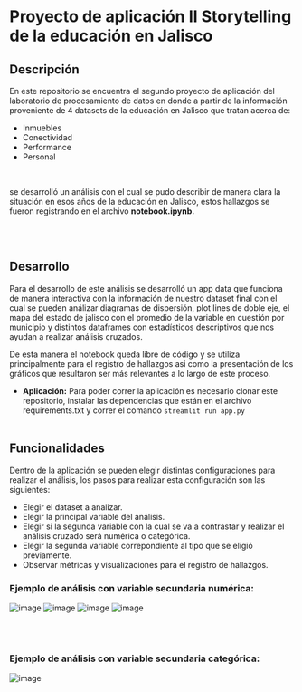 # Proyecto de aplicación II Storytelling de la educación en Jalisco
## Descripción
En este repositorio se encuentra el segundo proyecto de aplicación del laboratorio de procesamiento de datos  en donde a partir de la información proveniente de 4 datasets de la educación en Jalisco que tratan acerca de:
<br>
* Inmuebles
* Conectividad
* Performance
* Personal
<br>

se desarrolló un análisis con el cual se pudo describir de manera clara la situación en esos años de la educación en Jalisco, estos hallazgos se fueron registrando en el archivo **notebook.ipynb.**

<br><br>

## Desarrollo
Para el desarrollo de este análisis se desarrolló un app data que funciona de manera interactiva con la información de nuestro dataset final con el cual se pueden análizar diagramas de dispersión, plot lines de doble eje, el mapa del estado de jalisco con el promedio de la variable en cuestión por municipio y distintos dataframes con estadísticos descriptivos que nos ayudan a realizar análisis cruzados.

De esta manera el notebook queda libre de código y se utiliza principalmente para el registro de hallazgos asi como la presentación de los gráficos que resultaron ser más relevantes a lo largo de este proceso.
<br>
* **Aplicación:** Para poder correr la aplicación es necesario clonar este repositorio, instalar las dependencias que están en el archivo requirements.txt y correr el comando `streamlit run app.py`
<br><br>
## Funcionalidades
Dentro de la aplicación se pueden elegir distintas configuraciones para realizar el análisis, los pasos para realizar esta configuración son las siguientes:
* Elegir el dataset a analizar.
* Elegir la principal variable del análisis.
* Elegir si la segunda variable con la cual se va a contrastar y realizar el análisis cruzado será numérica o categórica.
* Elegir la segunda variable correpondiente al tipo que se eligió previamente.
* Observar métricas y visualizaciones para el registro de hallazgos.
### Ejemplo de análisis con variable secundaria numérica:
![image](https://user-images.githubusercontent.com/54387832/193589954-47651e53-96ed-47d5-87f9-68962bdb92c3.png)
![image](https://user-images.githubusercontent.com/54387832/193590088-66d00203-1426-46dd-be14-f5cdf43c8441.png)
![image](https://user-images.githubusercontent.com/54387832/193590327-be7ea75a-74c1-42d2-bc76-da4bf40b8272.png)
![image](https://user-images.githubusercontent.com/54387832/193590514-47cd611b-2e4d-4124-b92d-ebbf2a6c45f4.png)

<br><br>

### Ejemplo de análisis con variable secundaria categórica:
![image](https://user-images.githubusercontent.com/54387832/193591315-5cf934bd-ec78-427c-aba5-067ce20bf126.png)

